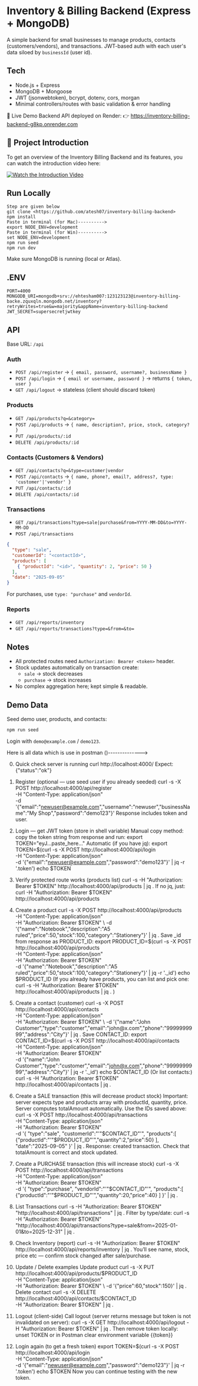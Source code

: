 # Inventory & Billing Backend (Express + MongoDB)

A simple backend for small businesses to manage products, contacts (customers/vendors), and transactions. JWT-based auth with each user's data siloed by `businessId` (user id).

## Tech
- Node.js + Express
- MongoDB + Mongoose
- JWT (jsonwebtoken), bcrypt, dotenv, cors, morgan
- Minimal controllers/routes with basic validation & error handling

🚀 Live Demo
Backend API deployed on Render:
👉 https://inventory-billing-backend-g8kp.onrender.com

## 🎥 Project Introduction  

To get an overview of the Inventory Billing Backend and its features, you can watch the introduction video here:  

[![Watch the Introduction Video](https://img.youtube.com/vi/QJl6bUMy6-4/0.jpg)](https://youtu.be/QJl6bUMy6-4?si=rB8D3DyKQ_P-_7p_)

## Run Locally
```
Step are given below
git clone <https://github.com/atesh07/inventory-billing-backend>
npm install
Paste in terminal (for Mac)---------->
export NODE_ENV=development 
Paste in terminal (for Win)---------->
set NODE_ENV=development 
npm run seed
npm run dev
```
Make sure MongoDB is running (local or Atlas).

## .ENV
```
PORT=4000
MONGODB_URI=mongodb+srv://ehtesham007:123123123@inventory-billing-backe.zquxqln.mongodb.net/inventory?retryWrites=true&w=majority&appName=inventory-billing-backend
JWT_SECRET=supersecretjwtkey

```

## API
Base URL: `/api`

### Auth
- `POST /api/register` → `{ email, password, username?, businessName }`
- `POST /api/login` → `{ email or username, password }` → returns `{ token, user }`
- `GET /api/logout` → stateless (client should discard token)

### Products
- `GET /api/products?q=&category=`
- `POST /api/products` → `{ name, description?, price, stock, category? }`
- `PUT /api/products/:id`
- `DELETE /api/products/:id`

### Contacts (Customers & Vendors)
- `GET /api/contacts?q=&type=customer|vendor`
- `POST /api/contacts` → `{ name, phone?, email?, address?, type: 'customer'|'vendor' }`
- `PUT /api/contacts/:id`
- `DELETE /api/contacts/:id`

### Transactions
- `GET /api/transactions?type=sale|purchase&from=YYYY-MM-DD&to=YYYY-MM-DD`
- `POST /api/transactions`
```json
{
  "type": "sale",
  "customerId": "<contactId>",
  "products": [
    { "productId": "<id>", "quantity": 2, "price": 50 }
  ],
  "date": "2025-09-05"
}
```
For purchases, use `type: "purchase"` and `vendorId`.

### Reports
- `GET /api/reports/inventory`
- `GET /api/reports/transactions?type=&from=&to=`

## Notes
- All protected routes need `Authorization: Bearer <token>` header.
- Stock updates automatically on transaction create:
  - `sale` → stock decreases
  - `purchase` → stock increases
- No complex aggregation here; kept simple & readable.

## Demo Data
Seed demo user, products, and contacts:
```bash
npm run seed
```
Login with `demo@example.com` / `demo123`.

Here is all data which is use in postman ()-------------->

0) Quick check server is running
curl http://localhost:4000/
 Expect: {"status":"ok"}

1) Register (optional — use seed user if you already seeded)
curl -s -X POST http://localhost:4000/api/register \
  -H "Content-Type: application/json" \
  -d '{"email":"newuser@example.com","username":"newuser","businessName":"My Shop","password":"demo123"}'
Response includes token and user.

2) Login — get JWT token (store in shell variable)
Manual copy method: copy the token string from response and run:
export TOKEN="eyJ...paste_here..."
Automatic (if you have jq):
export TOKEN=$(curl -s -X POST http://localhost:4000/api/login \
  -H "Content-Type: application/json" \
  -d '{"email":"newuser@example.com","password":"demo123"}' | jq -r '.token')
echo $TOKEN

3) Verify protected route works (products list)
curl -s -H "Authorization: Bearer $TOKEN" http://localhost:4000/api/products | jq .
 If no jq, just:
 curl -H "Authorization: Bearer $TOKEN" http://localhost:4000/api/products

4) Create a product
curl -s -X POST http://localhost:4000/api/products \
  -H "Content-Type: application/json" \
  -H "Authorization: Bearer $TOKEN" \
  -d '{"name":"Notebook","description":"A5 ruled","price":50,"stock":100,"category":"Stationery"}' | jq .
Save _id from response as PRODUCT_ID:
export PRODUCT_ID=$(curl -s -X POST http://localhost:4000/api/products \
  -H "Content-Type: application/json" \
  -H "Authorization: Bearer $TOKEN" \
  -d '{"name":"Notebook","description":"A5 ruled","price":50,"stock":100,"category":"Stationery"}' | jq -r '._id')
echo $PRODUCT_ID
(If you already have products, you can list and pick one:
curl -s -H "Authorization: Bearer $TOKEN" http://localhost:4000/api/products | jq . 
)

5) Create a contact (customer)
curl -s -X POST http://localhost:4000/api/contacts \
  -H "Content-Type: application/json" \
  -H "Authorization: Bearer $TOKEN" \
  -d '{"name":"John Customer","type":"customer","email":"john@x.com","phone":"9999999999","address":"City"}' | jq .
Save CONTACT_ID:
export CONTACT_ID=$(curl -s -X POST http://localhost:4000/api/contacts \
  -H "Content-Type: application/json" \
  -H "Authorization: Bearer $TOKEN" \
  -d '{"name":"John Customer","type":"customer","email":"john@x.com","phone":"9999999999","address":"City"}' | jq -r '._id')
echo $CONTACT_ID
(Or list contacts:)
curl -s -H "Authorization: Bearer $TOKEN" http://localhost:4000/api/contacts | jq .

6) Create a SALE transaction (this will decrease product stock)
Important: server expects type and products array with productId, quantity, price. Server computes totalAmount automatically.
Use the IDs saved above:
curl -s -X POST http://localhost:4000/api/transactions \
  -H "Content-Type: application/json" \
  -H "Authorization: Bearer $TOKEN" \
  -d '{
    "type":"sale",
    "customerId":"'"$CONTACT_ID"'",
    "products":[
      {"productId":"'"$PRODUCT_ID"'","quantity":2,"price":50}
    ],
    "date":"2025-09-05"
  }' | jq .
Response: created transaction. Check that totalAmount is correct and stock updated.

7) Create a PURCHASE transaction (this will increase stock)
curl -s -X POST http://localhost:4000/api/transactions \
  -H "Content-Type: application/json" \
  -H "Authorization: Bearer $TOKEN" \
  -d '{
    "type":"purchase",
    "vendorId":"'"$CONTACT_ID"'",
    "products":[
      {"productId":"'"$PRODUCT_ID"'","quantity":20,"price":40}
    ]
  }' | jq .

8) List Transactions
curl -s -H "Authorization: Bearer $TOKEN" "http://localhost:4000/api/transactions" | jq .
 Filter by type/date:
curl -s -H "Authorization: Bearer $TOKEN" "http://localhost:4000/api/transactions?type=sale&from=2025-01-01&to=2025-12-31" | jq .

9) Check Inventory (report)
curl -s -H "Authorization: Bearer $TOKEN" http://localhost:4000/api/reports/inventory | jq .
You’ll see name, stock, price etc — confirm stock changed after sale/purchase.

10) Update / Delete examples
Update product
curl -s -X PUT http://localhost:4000/api/products/$PRODUCT_ID \
  -H "Content-Type: application/json" \
  -H "Authorization: Bearer $TOKEN" \
  -d '{"price":60,"stock":150}' | jq .
Delete contact
curl -s -X DELETE http://localhost:4000/api/contacts/$CONTACT_ID \
  -H "Authorization: Bearer $TOKEN" | jq .

11) Logout (client-side)
Call logout (server returns message but token is not invalidated on server):
curl -s -X GET http://localhost:4000/api/logout -H "Authorization: Bearer $TOKEN" | jq .
 Then remove token locally:
 unset TOKEN
 or in Postman clear environment variable {{token}}

12) Login again (to get a fresh token)
export TOKEN=$(curl -s -X POST http://localhost:4000/api/login \
  -H "Content-Type: application/json" \
  -d '{"email":"newuser@example.com","password":"demo123"}' | jq -r '.token')
echo $TOKEN
Now you can continue testing with the new token.







